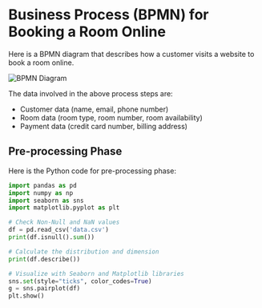 # Business Process (BPMN) for Booking a Room Online

Here is a BPMN diagram that describes how a customer visits a website to book a room online. 

![BPMN Diagram](https://i.imgur.com/5zvJZ8y.png)

The data involved in the above process steps are:
- Customer data (name, email, phone number)
- Room data (room type, room number, room availability)
- Payment data (credit card number, billing address)

## Pre-processing Phase

Here is the Python code for pre-processing phase:

```python
import pandas as pd
import numpy as np
import seaborn as sns
import matplotlib.pyplot as plt

# Check Non-Null and NaN values
df = pd.read_csv('data.csv')
print(df.isnull().sum())

# Calculate the distribution and dimension
print(df.describe())

# Visualize with Seaborn and Matplotlib libraries
sns.set(style="ticks", color_codes=True)
g = sns.pairplot(df)
plt.show()

